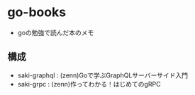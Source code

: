 # go-books
- goの勉強で読んだ本のメモ
## 構成
- saki-graphql : (zenn)Goで学ぶGraphQLサーバーサイド入門
- saki-grpc : (zenn)作ってわかる！はじめてのgRPC